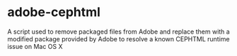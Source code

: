 # adobe-cephtml

A script used to remove packaged files from Adobe and replace them with a modified package provided by Adobe to resolve a known CEPHTML runtime issue on Mac OS X
